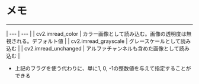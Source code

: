 # メモ

---

| --- | --- |
| cv2.imread_color | カラー画像として読み込む。画像の透明度は無視される。デフォルト値 |
| cv2.imread_grayscale | グレースケールとして読み込む |
| cv2.imread_unchanged | アルファチャンネルも含めた画像として読み込む |

* 上記のフラグを使う代わりに、単に1, 0, -1の整数値を与えて指定することができる
